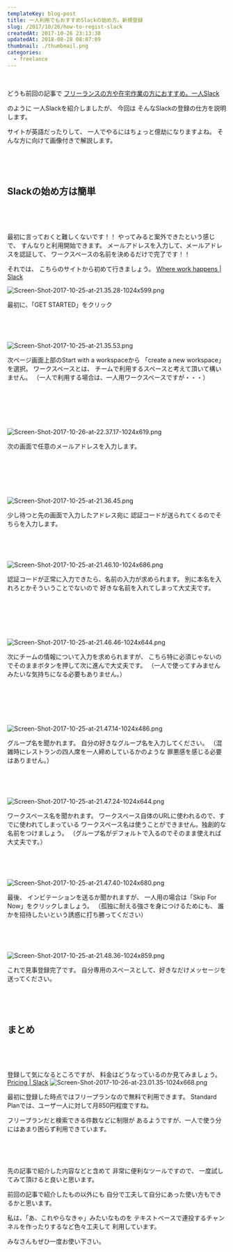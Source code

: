 ```yaml
---
templateKey: blog-post
title: 一人利用でもおすすめSlackの始め方。新規登録
slug: /2017/10/26/how-to-regist-slack
createdAt: 2017-10-26 23:13:38
updatedAt: 2018-08-28 08:07:09
thumbnail: ./thumbnail.png
categories: 
  - freelance
---
```


&nbsp;

どうも前回の記事で
<a href="https://ver-1-0.net/2017/10/23/self-slack/">フリーランスの方や在宅作業の方におすすめ。一人Slack</a>

のように
一人Slackを紹介しましたが、
今回は
そんなSlackの登録の仕方を説明します。

サイトが英語だったりして、
一人でやるにはちょっと億劫になりますよね。
そんな方に向けて画像付きで解説します。

&nbsp;
<div class="adsense-double-rect"></div>
&nbsp;
<h2 class="chapter">Slackの始め方は簡単</h2>
&nbsp;

&nbsp;

最初に言っておくと難しくないです！！
やってみると案外できたという感じで、
すんなりと利用開始できます。
メールアドレスを入力して、メールアドレスを認証して、
ワークスペースの名前を決めるだけで完了です！！

それでは、
こちらのサイトから初めて行きましょう。
<a href="https://slack.com/" target="_blank">Where work happens | Slack</a>

<img class="post-image" src="./Screen-Shot-2017-10-25-at-21.35.28-1024x599.png" alt="Screen-Shot-2017-10-25-at-21.35.28-1024x599.png"/>

最初に、「GET STARTED」をクリック

&nbsp;

&nbsp;

<img class="post-image" src="./Screen-Shot-2017-10-25-at-21.35.53.png" alt="Screen-Shot-2017-10-25-at-21.35.53.png"/>

次ページ画面上部のStart with a workspaceから
「create a new workspace」を選択。
ワークスペースとは、
チームで利用するスペースと考えて頂いて構いません。
（一人で利用する場合は、一人用ワークスペースですが・・・）

&nbsp;

&nbsp;

&nbsp;

<img class="post-image" src="./Screen-Shot-2017-10-26-at-22.37.17-1024x619.png" alt="Screen-Shot-2017-10-26-at-22.37.17-1024x619.png"/>

次の画面で任意のメールアドレスを入力します。

&nbsp;

&nbsp;

&nbsp;

<img class="post-image" src="./Screen-Shot-2017-10-25-at-21.36.45.png" alt="Screen-Shot-2017-10-25-at-21.36.45.png"/>

少し待つと先の画面で入力したアドレス宛に
認証コードが送られてくるのでそちらを入力します。

&nbsp;

&nbsp;

<img class="post-image" src="./Screen-Shot-2017-10-25-at-21.46.10-1024x686.png" alt="Screen-Shot-2017-10-25-at-21.46.10-1024x686.png"/>

認証コードが正常に入力できたら、名前の入力が求められます。
別に本名を入れろとかそういうことでないので
好きな名前を入れてしまって大丈夫です。

&nbsp;

&nbsp;

&nbsp;

<img class="post-image" src="./Screen-Shot-2017-10-25-at-21.46.46-1024x644.png" alt="Screen-Shot-2017-10-25-at-21.46.46-1024x644.png"/>

次にチームの情報について入力を求められますが、
こちら特に必須じゃないのでそのままボタンを押して次に進んで大丈夫です。
（一人で使ってすみませんみたいな気持ちになる必要もありません。）

&nbsp;

&nbsp;

&nbsp;

<img class="post-image" src="./Screen-Shot-2017-10-25-at-21.47.14-1024x486.png" alt="Screen-Shot-2017-10-25-at-21.47.14-1024x486.png"/>

グループ名を聞かれます。
自分の好きなグループ名を入力してください。
（混雑時にレストランの四人席を一人締めしているかのような
罪悪感を感じる必要はありません。）

&nbsp;

&nbsp;

<img class="post-image" src="./Screen-Shot-2017-10-25-at-21.47.24-1024x644.png" alt="Screen-Shot-2017-10-25-at-21.47.24-1024x644.png"/>

ワークスペース名を聞かれます。
ワークスペース自体のURLに使われるので、すでに使われてしまっている
ワークスペース名は使うことができません。独創的な名前をつけましょう。
（グループ名がデフォルトで入るのでそのまま使えれば大丈夫です。）

&nbsp;

&nbsp;

<img class="post-image" src="./Screen-Shot-2017-10-25-at-21.47.40-1024x680.png" alt="Screen-Shot-2017-10-25-at-21.47.40-1024x680.png"/>

最後、
インビテーションを送るか聞かれますが、
一人用の場合は「Skip For Now」をクリックしましょう。
（孤独に耐える強さを身につけるためにも、
誰かを招待したいという誘惑に打ち勝ってください）

&nbsp;

&nbsp;

<img class="post-image" src="./Screen-Shot-2017-10-25-at-21.48.36-1024x859.png" alt="Screen-Shot-2017-10-25-at-21.48.36-1024x859.png"/>

これで見事登録完了です。
自分専用のスペースとして、好きなだけメッセージを送ってください。

&nbsp;

&nbsp;
<h2 class="chapter">まとめ</h2>
&nbsp;

&nbsp;

登録して気になるところですが、
料金はどうなっているのか見てみましょう。
<a href="https://slack.com/pricing" target="_blank">Pricing | Slack</a>
<img class="post-image" src="./Screen-Shot-2017-10-26-at-23.01.35-1024x668.png" alt="Screen-Shot-2017-10-26-at-23.01.35-1024x668.png"/>

最初に登録した時点ではフリープランなので無料で利用できます。
Standard Planでは、ユーザ一人に対して月850円程度ですね。

フリープランだと検索できる件数などに制限が
あるようですが、一人で使う分にはあまり困らず利用できています。

&nbsp;

&nbsp;

先の記事で紹介した内容などと含めて
非常に便利なツールですので、
一度試してみて頂けると良いと思います。

前回の記事で紹介したもの以外にも
自分で工夫して自分にあった使い方もできるかと思います。

私は、「あ、これやらなきゃ」みたいなものを
テキストベースで連投するチャンネルを作ったりするなど色々工夫して
利用しています。

みなさんもぜひ一度お使い下さい。

&nbsp;

<div class="adsense-double-rect"></div>
